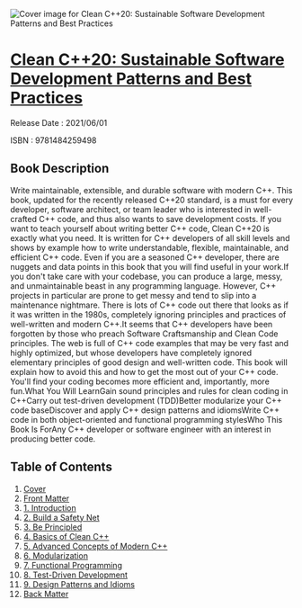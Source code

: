 ![Cover image for Clean C++20: Sustainable Software Development Patterns and Best Practices](https://imgdetail.ebookreading.net/cover/cover/202109/EB9781484259498.jpg)

[Clean C++20: Sustainable Software Development Patterns and Best Practices](https://ebookreading.net/view/book/Clean+C%2B%2B20%3A+Sustainable+Software+Development+Patterns+and+Best+Practices-EB9781484259498_1.html "Clean C++20: Sustainable Software Development Patterns and Best Practices")
====================================================================================================================

Release Date : 2021/06/01

ISBN : 9781484259498

Book Description
-----------------

Write maintainable, extensible, and durable software with modern C++. This book, updated for the recently released C++20 standard, is a must for every developer, software architect, or team leader who is interested in well-crafted C++ code, and thus also wants to save development costs. If you want to teach yourself about writing better C++ code,&nbsp;Clean C++20&nbsp;is exactly what you need. It is written for C++ developers of all skill levels and shows by example how to write understandable, flexible, maintainable, and efficient C++ code. Even if you are a seasoned C++ developer, there are nuggets and data points in this book that you will find useful in your work.If you don't take care with your codebase, you can produce a large, messy, and unmaintainable beast in any programming language. However, C++ projects in particular are prone to get messy and tend to slip into a maintenance nightmare. There is lots of C++ code out there that looks as if it was written in the 1980s, completely ignoring principles and practices of well-written and modern C++.It seems that C++ developers have been forgotten by those who preach Software Craftsmanship and Clean Code principles. The web is full of C++ code examples that may be very fast and highly optimized, but whose developers have completely ignored elementary principles of good design and well-written code. This book will explain how to avoid this and how to get the most out of your C++ code. You'll find your coding becomes more efficient and, importantly, more fun.What You Will LearnGain sound principles and rules for clean coding in C++Carry out test-driven development (TDD)Better modularize your C++ code baseDiscover and apply C++ design patterns and idiomsWrite C++ code in both object-oriented and functional programming stylesWho This Book Is ForAny C++ developer or software engineer with an interest in producing better code.&nbsp;

Table of Contents
-----------------

1. [Cover](https://ebookreading.net/view/book/Clean+C%2B%2B20%3A+Sustainable+Software+Development+Patterns+and+Best+Practices-EB9781484259498_1.html)
1. [Front Matter](https://ebookreading.net/view/book/Clean+C%2B%2B20%3A+Sustainable+Software+Development+Patterns+and+Best+Practices-EB9781484259498_2.html)
1. [1.&nbsp;Introduction](https://ebookreading.net/view/book/Clean+C%2B%2B20%3A+Sustainable+Software+Development+Patterns+and+Best+Practices-EB9781484259498_3.html)
1. [2.&nbsp;Build a Safety Net](https://ebookreading.net/view/book/Clean+C%2B%2B20%3A+Sustainable+Software+Development+Patterns+and+Best+Practices-EB9781484259498_4.html)
1. [3.&nbsp;Be Principled](https://ebookreading.net/view/book/Clean+C%2B%2B20%3A+Sustainable+Software+Development+Patterns+and+Best+Practices-EB9781484259498_5.html)
1. [4.&nbsp;Basics of Clean C++](https://ebookreading.net/view/book/Clean+C%2B%2B20%3A+Sustainable+Software+Development+Patterns+and+Best+Practices-EB9781484259498_6.html)
1. [5.&nbsp;Advanced Concepts of Modern C++](https://ebookreading.net/view/book/Clean+C%2B%2B20%3A+Sustainable+Software+Development+Patterns+and+Best+Practices-EB9781484259498_7.html)
1. [6.&nbsp;Modularization](https://ebookreading.net/view/book/Clean+C%2B%2B20%3A+Sustainable+Software+Development+Patterns+and+Best+Practices-EB9781484259498_8.html)
1. [7.&nbsp;Functional Programming](https://ebookreading.net/view/book/Clean+C%2B%2B20%3A+Sustainable+Software+Development+Patterns+and+Best+Practices-EB9781484259498_9.html)
1. [8.&nbsp;Test-Driven Development](https://ebookreading.net/view/book/Clean+C%2B%2B20%3A+Sustainable+Software+Development+Patterns+and+Best+Practices-EB9781484259498_10.html)
1. [9.&nbsp;Design Patterns and Idioms](https://ebookreading.net/view/book/Clean+C%2B%2B20%3A+Sustainable+Software+Development+Patterns+and+Best+Practices-EB9781484259498_11.html)
1. [Back Matter](https://ebookreading.net/view/book/Clean+C%2B%2B20%3A+Sustainable+Software+Development+Patterns+and+Best+Practices-EB9781484259498_12.html)
